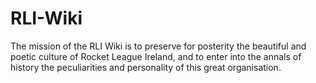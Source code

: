 # RLI-Wiki
The mission of the RLI Wiki is to preserve for posterity the beautiful and poetic culture of Rocket League Ireland, and to enter into the annals of history the peculiarities and personality of this great organisation.
